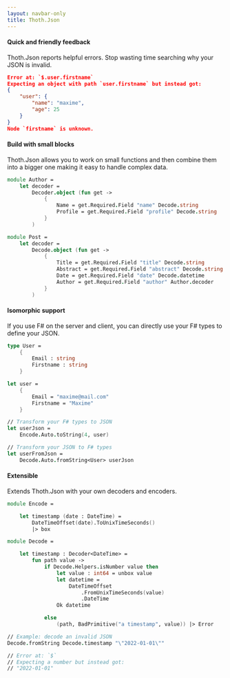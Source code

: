 ```yaml
---
layout: navbar-only
title: Thoth.Json
---
```


<div class="container mt-5" date-disable-copy-button="true">
    <!-- <section class="section">
        <h2 class="title is-2 has-text-primary has-text-centered">
            Thoth.Json
        </h2>
        <p class="content is-size-5 has-text-centered">
            JSON the simple and safe way
        </p>
    </section> -->
    <section class="section selling-points">

<div class="selling-point">
    <div class="selling-point-header">
        <h4 class="title has-text-primary">
            Quick and friendly feedback
        </h4>
        <p class="content is-size-5">
            Thoth.Json reports helpful errors. Stop wasting time searching why your JSON is invalid.
        </p>
    </div>
    <div class="selling-point-showcase content">

```json
Error at: `$.user.firstname`
Expecting an object with path `user.firstname` but instead got:
{
    "user": {
        "name": "maxime",
        "age": 25
    }
}
Node `firstname` is unknown.
```
</div>
</div>

<div class="selling-point is-fullwidth">
    <div class="selling-point-header">
        <h4 class="title has-text-primary">
            Build with small blocks
        </h4>
        <p class="content is-size-5">
            Thoth.Json allows you to work on small functions and then combine them into a bigger one making it easy to handle complex data.
        </p>
    </div>
    <div class="selling-point-showcase content">

```fs
module Author =
    let decoder =
        Decoder.object (fun get ->
            {
                Name = get.Required.Field "name" Decode.string
                Profile = get.Required.Field "profile" Decode.string
            }
        )

module Post =
    let decoder =
        Decode.object (fun get ->
            {
                Title = get.Required.Field "title" Decode.string
                Abstract = get.Required.Field "abstract" Decode.string
                Date = get.Required.Field "date" Decode.datetime
                Author = get.Required.Field "author" Author.decoder
            }
        )
```
</div>
</div>

<div class="selling-point">
    <div class="selling-point-header">
        <h4 class="title has-text-primary">
            Isomorphic support
        </h4>
        <p class="content is-size-5">
            If you use F# on the server and client, you can directly use your F# types to define your JSON.
        </p>
    </div>
    <div class="selling-point-showcase content">

```fs
type User =
    {
        Email : string
        Firstname : string
    }

let user =
    {
        Email = "maxime@mail.com"
        Firstname = "Maxime"
    }

// Transform your F# types to JSON
let userJson =
    Encode.Auto.toString(4, user)

// Transform your JSON to F# types
let userFromJson =
    Decode.Auto.fromString<User> userJson
```
</div>
</div>


<div class="selling-point is-fullwidth">
    <div class="selling-point-header">
        <h4 class="title has-text-primary">
            Extensible
        </h4>
        <p class="content is-size-5">
            Extends Thoth.Json with your own decoders and encoders.
        </p>
    </div>
    <div class="selling-point-showcase content">

```fs
module Encode =

    let timestamp (date : DateTime) =
        DateTimeOffset(date).ToUnixTimeSeconds()
        |> box

module Decode =

    let timestamp : Decoder<DateTime> =
        fun path value ->
            if Decode.Helpers.isNumber value then
                let value : int64 = unbox value
                let datetime =
                    DateTimeOffset
                        .FromUnixTimeSeconds(value)
                        .DateTime
                Ok datetime

            else
                (path, BadPrimitive("a timestamp", value)) |> Error

// Example: decode an invalid JSON
Decode.fromString Decode.timestamp "\"2022-01-01\""

// Error at: `$`
// Expecting a number but instead got:
// "2022-01-01"
```
</div>
</div>

</div>
